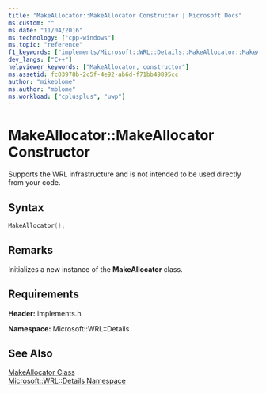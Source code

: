 ```yaml
---
title: "MakeAllocator::MakeAllocator Constructor | Microsoft Docs"
ms.custom: ""
ms.date: "11/04/2016"
ms.technology: ["cpp-windows"]
ms.topic: "reference"
f1_keywords: ["implements/Microsoft::WRL::Details::MakeAllocator::MakeAllocator"]
dev_langs: ["C++"]
helpviewer_keywords: ["MakeAllocator, constructor"]
ms.assetid: fc03978b-2c5f-4e92-ab6d-f71bb49895cc
author: "mikeblome"
ms.author: "mblome"
ms.workload: ["cplusplus", "uwp"]
---
```

# MakeAllocator::MakeAllocator Constructor

Supports the WRL infrastructure and is not intended to be used directly from your code.

## Syntax

```cpp
MakeAllocator();
```

## Remarks

Initializes a new instance of the **MakeAllocator** class.

## Requirements

**Header:** implements.h

**Namespace:** Microsoft::WRL::Details

## See Also

[MakeAllocator Class](../windows/makeallocator-class.md)  
[Microsoft::WRL::Details Namespace](../windows/microsoft-wrl-details-namespace.md)